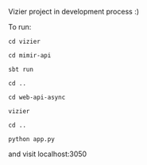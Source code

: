 Vizier project
in development process :)

To run:

`cd vizier`

`cd mimir-api`

`sbt run`

`cd ..`

`cd web-api-async`

`vizier`

`cd ..`

`python app.py`

and visit localhost:3050
